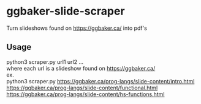 # ggbaker-slide-scraper
Turn slideshows found on https://ggbaker.ca/ into pdf's    


## Usage
python3 scraper.py url1 url2 ...  
where each url is a slideshow found on https://ggbaker.ca/  
ex.  
python3 scraper.py https://ggbaker.ca/prog-langs/slide-content/intro.html https://ggbaker.ca/prog-langs/slide-content/functional.html https://ggbaker.ca/prog-langs/slide-content/hs-functions.html
